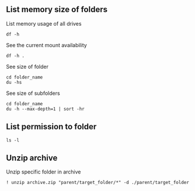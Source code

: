 ## List memory size of folders

List memory usage of all drives

    df -h

See the current mount availability

    df -h .

See size of folder

    cd folder_name
    du -hs

See size of subfolders

    cd folder_name
    du -h --max-depth=1 | sort -hr


## List permission to folder

    ls -l

## Unzip archive

Unzip specific folder in archive

    ! unzip archive.zip "parent/target_folder/*" -d ./parent/target_folder
